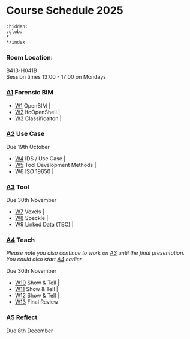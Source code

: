 # Course Schedule  2025

```{toctree}
:hidden:
:glob:
*
*/index
```

### Room Location: 
B413-H041B<br>
Session times 13:00 - 17:00 on Mondays

### [A1] Forensic BIM
<!-- Due 28th September -->

* [W1] OpenBIM  |
* [W2] IfcOpenShell |
* [W3] Classificaiton |

### [A2] Use Case
Due 19th October

* [W4] IDS / Use Case |
* [W5] Tool Development Methods |
* [W6] ISO 19650 |

### [A3] Tool
Due 30th November

* [W7] Voxels  |
* [W8] Speckle |
* [W9] Linked Data (TBC) |

### [A4] Teach
_Please note you also continue to work on [A3] until the final presentation. You could also start [A4] earlier._

Due 30th November

* [W10] Show & Tell |
* [W11] Show & Tell |
* [W12] Show & Tell |
* [W13] Final Review

### [A5] Reflect
Due 8th December


<!-- LINKS -->
[A1]: /Assignments/A1/
[A2]: /Assignments/A2/
[A3]: /Assignments/A3/
[A4]: /Assignments/A4/
[A5]: /Assignments/A5/
[BIM]: /Concepts/BIM
[(Open)BIM]: /Concepts/OpenBIM
[entities]: /Concepts/Entities
[properties]: /Concepts/Properties

[W1]: /Schedule/01
[W2]: /Schedule/02
[W3]: /Schedule/03
[W4]: /Schedule/04
[W5]: /Schedule/05
[W6]: /Schedule/06
[W7]: /Schedule/07
[W8]: /Schedule/08
[W9]: /Schedule/09
[W10]: /Schedule/10
[W11]: /Schedule/11
[W12]: /Schedule/12
[W13]: /Schedule/13
